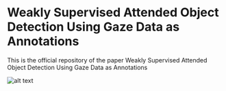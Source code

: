 # Weakly Supervised Attended Object Detection Using Gaze Data as Annotations
This is the official repository of the paper Weakly Supervised Attended Object Detection Using Gaze Data as Annotations

![alt text](./full_metod.gif)
